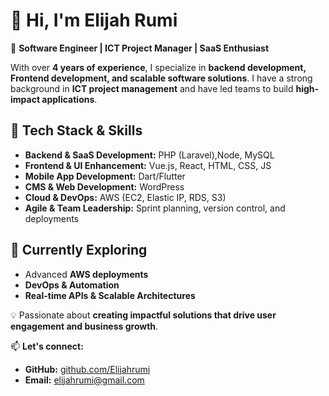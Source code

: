# 👋 Hi, I'm Elijah Rumi  

🚀 **Software Engineer | ICT Project Manager | SaaS Enthusiast**  

With over **4 years of experience**, I specialize in **backend development, Frontend development, and scalable software solutions**. I have a strong background in **ICT project management** and have led teams to build  **high-impact applications**.  

## 🔧 Tech Stack & Skills  
- **Backend & SaaS Development:** PHP (Laravel),Node, MySQL  
- **Frontend & UI Enhancement:** Vue.js, React, HTML, CSS, JS  
- **Mobile App Development:** Dart/Flutter  
- **CMS & Web Development:** WordPress  
- **Cloud & DevOps:** AWS (EC2, Elastic IP, RDS, S3)  
- **Agile & Team Leadership:** Sprint planning, version control, and deployments  

## 🌱 Currently Exploring  
- Advanced **AWS deployments**  
- **DevOps & Automation**  
- **Real-time APIs & Scalable Architectures**  

💡 Passionate about **creating impactful solutions that drive user engagement and business growth**.  

📫 **Let's connect:**  
- **GitHub:** [github.com/Elijahrumi](https://github.com/Elijahrumi)  
- **Email:** elijahrumi@gmail.com  
